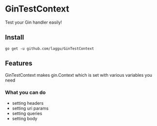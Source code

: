 # GinTestContext
Test your Gin handler easily!

## Install
```
go get -u github.com/laggu/GinTestContext
```

## Features
GinTestContext makes gin.Context which is set with various variables you need

### What you can do
* setting headers
* setting uri params
* setting queries
* setting body
